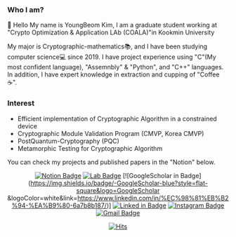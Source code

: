### Who I am?
👋 Hello My name is YoungBeom Kim, I am a graduate student working at "Crypto Optimization & Application LAb (COALA)"in Kookmin University

My major is Cryptographic-mathematics📚, and I have been studying computer science💻 since 2019. I have project experience using "C"(My most confident language), "Assemnbly" & "Python", and "C++" languages. In addition, I have expert knowledge in extraction and cupping of "Coffee ☕️".

### Interest
- Efficient implementation of Cryptographic Algorithm in a constrained device
- Cryptographic Module Validation Program (CMVP, Korea CMVP)
- PostQuantum-Cryptography (PQC)
- Metamorphic Testing for Cryptographic Algorithm

You can check my projects and published papers in the "Notion" below.

<div align=center>

[![Notion Badge](https://img.shields.io/badge/-Notion-white?style=flat-square&logo=Notion&logoColor=black&link=https://c11.kr/youngbeom)](https://c11.kr/youngbeom)
[![Lab Badge](https://img.shields.io/badge/-COALA-green?style=flat-square&logo=BandLab&logoColor=white&link=https://sites.google.com/kookmin.ac.kr/fastcrypto/)](https://sites.google.com/kookmin.ac.kr/fastcrypto/)
[![GoogleScholar in Badge](https://img.shields.io/badge/-GoogleScholar-blue?style=flat-square&logo=GoogleScholar
&logoColor=white&link=https://www.linkedin.com/in/%EC%98%81%EB%B2%94-%EA%B9%80-6a7b8b187/)]
[![Linked in Badge](https://img.shields.io/badge/-LinkedIn-blue?style=flat-square&logo=LinkedIn&logoColor=white&link=https://www.linkedin.com/in/%EC%98%81%EB%B2%94-%EA%B9%80-6a7b8b187/)](https://www.linkedin.com/in/%EC%98%81%EB%B2%94-%EA%B9%80-6a7b8b187/) 
[![Instagram Badge](https://img.shields.io/badge/-Instagram-dd2a7b?style=flat-square&logo=instagram&logoColor=white&link=https://www.instagram.com/0___bm/)](https://www.instagram.com/0___bm/) 
[![Gmail Badge](https://img.shields.io/badge/-Gmail-d14836?style=flat-square&logo=Gmail&logoColor=white&link=mailto:darania@kookmin.ac.kr)](mailto:darania@kookmin.ac.kr)
</div>
  
 <div align=center>

[![Hits](https://hits.seeyoufarm.com/api/count/incr/badge.svg?url=https%3A%2F%2Fgithub.com%2FYoungbeom94&count_bg=%2379C83D&title_bg=%23555555&icon=&icon_color=%23E7E7E7&title=hits&edge_flat=false)](https://hits.seeyoufarm.com)

</div>
<!--
**Youngbeom94/Youngbeom94** is a ✨ _special_ ✨ repository because its `README.md` (this file) appears on your GitHub profile.

Here are some ideas to get you started:

- 🔭 I’m currently working on ...
- 🌱 I’m currently learning ...
- 👯 I’m looking to collaborate on ...
- 🤔 I’m looking for help with ...
- 💬 Ask me about ...
- 📫 How to reach me: ...
- 😄 Pronouns: ...
- ⚡ Fun fact: ...
-->
